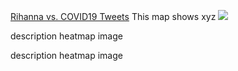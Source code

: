 [Rihanna vs. COVID19 Tweets](/rih_vs_cov_tweets/index.html)
This map shows xyz
[<img src="twitterweb/.png"/>](rih_vs_cov_tweets/index.html)

description
heatmap image

description 
heatmap image
